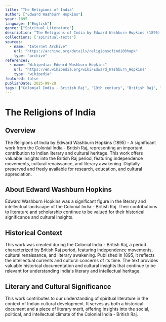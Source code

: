 ```yaml
---
title: "The Religions of India"
author: ["Edward Washburn Hopkins"]
year: 1895
language: ["English"]
genre: ["Spiritual Literature"]
description: "The Religions of India by Edward Washburn Hopkins (1895) - A significant work from the Colonial India - British Raj, representing an important contribution to Indian literary and cultural heritage. This work offers valuable insights into the British Raj period, featuring independence movements, cultural renaissance, and literary awakening."
collections: ['spiritual-texts']
sources:
  - name: "Internet Archive"
    url: "https://archive.org/details/religionsofindi00hopk"
    type: "archive"
references:
  - name: "Wikipedia: Edward Washburn Hopkins"
    url: "https://en.wikipedia.org/wiki/Edward_Washburn_Hopkins"
    type: "wikipedia"
featured: false
publishDate: 2025-09-28
tags: ["Colonial India - British Raj", "19th century", "British Raj", "independence movement", "cultural renaissance", "nationalism", "literary revival", "Indian literature", "digital heritage", "public domain", "classical texts", "Religious Studies", "Spirituality"]
---
```


# The Religions of India

## Overview

The Religions of India by Edward Washburn Hopkins (1895) - A significant work from the Colonial India - British Raj, representing an important contribution to Indian literary and cultural heritage. This work offers valuable insights into the British Raj period, featuring independence movements, cultural renaissance, and literary awakening. Digitally preserved and freely available for research, education, and cultural appreciation.

## About Edward Washburn Hopkins

Edward Washburn Hopkins was a significant figure in the literary and intellectual landscape of the Colonial India - British Raj. Their contributions to literature and scholarship continue to be valued for their historical significance and cultural insights.

## Historical Context

This work was created during the Colonial India - British Raj, a period characterized by British Raj period, featuring independence movements, cultural renaissance, and literary awakening. Published in 1895, it reflects the intellectual currents and cultural concerns of its time. The text provides valuable historical documentation and cultural insights that continue to be relevant for understanding India's literary and intellectual heritage.

## Literary and Cultural Significance

This work contributes to our understanding of spiritual literature in the context of Indian cultural development. It serves as both a historical document and a piece of literary merit, offering insights into the social, political, and intellectual climate of the Colonial India - British Raj.

